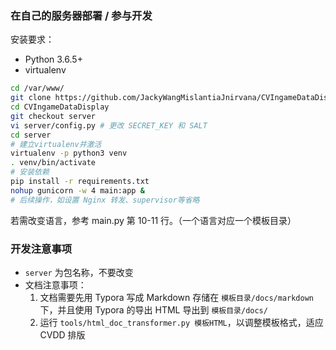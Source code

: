 ### 在自己的服务器部署 / 参与开发

安装要求：

- Python 3.6.5+
- virtualenv

```bash
cd /var/www/
git clone https://github.com/JackyWangMislantiaJnirvana/CVIngameDataDisplay.git
cd CVIngameDataDisplay
git checkout server
vi server/config.py # 更改 SECRET_KEY 和 SALT
cd server
# 建立virtualenv并激活
virtualenv -p python3 venv
. venv/bin/activate
# 安装依赖
pip install -r requirements.txt
nohup gunicorn -w 4 main:app &
# 后续操作，如设置 Nginx 转发、supervisor等省略
```

若需改变语言，参考 main.py 第 10-11 行。（一个语言对应一个模板目录）

### 开发注意事项

- `server`  为包名称，不要改变
- 文档注意事项：
  1. 文档需要先用 Typora 写成 Markdown 存储在 `模板目录/docs/markdown` 下，并且使用 Typora 的导出 HTML 导出到 `模板目录/docs/`
  2. 运行 `tools/html_doc_transformer.py 模板HTML`，以调整模板格式，适应 CVDD 排版